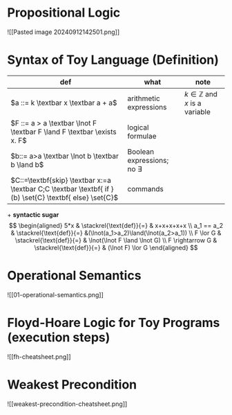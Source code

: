 # Propositional Logic
![[Pasted image 20240912142501.png]]
# Syntax of Toy Language (Definition)

| def                                                                                                      | what                              | note                                     |
| -------------------------------------------------------------------------------------------------------- | --------------------------------- | ---------------------------------------- |
| $a ::= k \textbar x \textbar a + a$                                                                      | arithmetic expressions            | $k \in \mathbb{Z}$ and $x$ is a variable |
| $F ::= a > a \textbar \lnot F \textbar F \land F \textbar \exists x. F$                                  | logical formulae                  |                                          |
| $b::= a>a \textbar \lnot b \textbar b \land b$                                                           | Boolean expressions; no $\exists$ |                                          |
| $C::=\textbf{skip} \textbar x:=a \textbar C;C \textbar \textbf{ if } (b) \set{C} \textbf{ else} \set{C}$ | commands                          |                                          |

\+ **syntactic sugar**
$$
\begin{aligned}
5*x & \stackrel{\text{def}}{=} & x+x+x+x+x \\
a_1 == a_2 & \stackrel{\text{def}}{=} &(\lnot(a_1>a_2)\land(\lnot(a_2>a_1)) \\
F \lor G & \stackrel{\text{def}}{=} & \lnot(\lnot F \land \lnot G) \\
F \rightarrow G & \stackrel{\text{def}}{=} & (\lnot F) \lor G
\end{aligned}
$$
# Operational Semantics
![[01-operational-semantics.png]]

# Floyd-Hoare Logic for Toy Programs (execution steps)
![[fh-cheatsheet.png]]
# Weakest Precondition
![[weakest-precondition-cheatsheet.png]]